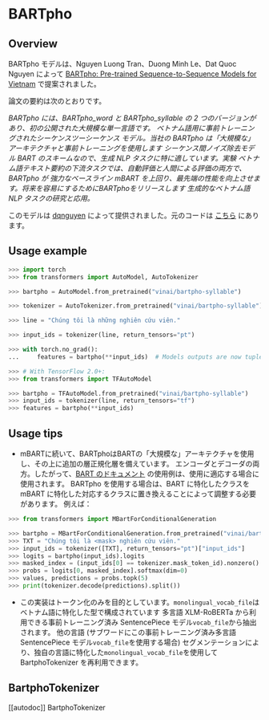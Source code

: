 <!--Copyright 2021 The HuggingFace Team. All rights reserved.

Licensed under the Apache License, Version 2.0 (the "License"); you may not use this file except in compliance with
the License. You may obtain a copy of the License at

http://www.apache.org/licenses/LICENSE-2.0

Unless required by applicable law or agreed to in writing, software distributed under the License is distributed on
an "AS IS" BASIS, WITHOUT WARRANTIES OR CONDITIONS OF ANY KIND, either express or implied. See the License for the
specific language governing permissions and limitations under the License.

⚠️ Note that this file is in Markdown but contain specific syntax for our doc-builder (similar to MDX) that may not be
rendered properly in your Markdown viewer.

-->

# BARTpho

## Overview

BARTpho モデルは、Nguyen Luong Tran、Duong Minh Le、Dat Quoc Nguyen によって [BARTpho: Pre-trained Sequence-to-Sequence Models for Vietnam](https://arxiv.org/abs/2109.09701) で提案されました。

論文の要約は次のとおりです。

*BARTpho には、BARTpho_word と BARTpho_syllable の 2 つのバージョンがあり、初の公開された大規模な単一言語です。
ベトナム語用に事前トレーニングされたシーケンスツーシーケンス モデル。当社の BARTpho は「大規模な」アーキテクチャと事前トレーニングを使用します
シーケンス間ノイズ除去モデル BART のスキームなので、生成 NLP タスクに特に適しています。実験
ベトナム語テキスト要約の下流タスクでは、自動評価と人間による評価の両方で、BARTpho が
強力なベースライン mBART を上回り、最先端の性能を向上させます。将来を容易にするためにBARTphoをリリースします
生成的なベトナム語 NLP タスクの研究と応用。*

このモデルは [dqnguyen](https://huggingface.co/dqnguyen) によって提供されました。元のコードは [こちら](https://github.com/VinAIResearch/BARTpho) にあります。

## Usage example

```python
>>> import torch
>>> from transformers import AutoModel, AutoTokenizer

>>> bartpho = AutoModel.from_pretrained("vinai/bartpho-syllable")

>>> tokenizer = AutoTokenizer.from_pretrained("vinai/bartpho-syllable")

>>> line = "Chúng tôi là những nghiên cứu viên."

>>> input_ids = tokenizer(line, return_tensors="pt")

>>> with torch.no_grad():
...     features = bartpho(**input_ids)  # Models outputs are now tuples

>>> # With TensorFlow 2.0+:
>>> from transformers import TFAutoModel

>>> bartpho = TFAutoModel.from_pretrained("vinai/bartpho-syllable")
>>> input_ids = tokenizer(line, return_tensors="tf")
>>> features = bartpho(**input_ids)
```

## Usage tips

- mBARTに続いて、BARTphoはBARTの「大規模な」アーキテクチャを使用し、その上に追加の層正規化層を備えています。
  エンコーダとデコーダの両方。したがって、[BART のドキュメント](bart) の使用例は、使用に適応する場合に使用されます。
  BARTpho を使用する場合は、BART に特化したクラスを mBART に特化した対応するクラスに置き換えることによって調整する必要があります。
  例えば：

```python
>>> from transformers import MBartForConditionalGeneration

>>> bartpho = MBartForConditionalGeneration.from_pretrained("vinai/bartpho-syllable")
>>> TXT = "Chúng tôi là <mask> nghiên cứu viên."
>>> input_ids = tokenizer([TXT], return_tensors="pt")["input_ids"]
>>> logits = bartpho(input_ids).logits
>>> masked_index = (input_ids[0] == tokenizer.mask_token_id).nonzero().item()
>>> probs = logits[0, masked_index].softmax(dim=0)
>>> values, predictions = probs.topk(5)
>>> print(tokenizer.decode(predictions).split())
```

- この実装はトークン化のみを目的としています。`monolingual_vocab_file`はベトナム語に特化した型で構成されています
  多言語 XLM-RoBERTa から利用できる事前トレーニング済み SentencePiece モデル`vocab_file`から抽出されます。
  他の言語 (サブワードにこの事前トレーニング済み多言語 SentencePiece モデル`vocab_file`を使用する場合)
  セグメンテーションにより、独自の言語に特化した`monolingual_vocab_file`を使用して BartphoTokenizer を再利用できます。

## BartphoTokenizer

[[autodoc]] BartphoTokenizer
